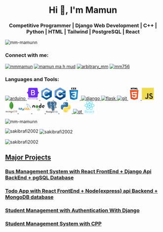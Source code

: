<h1 align="center">Hi 👋, I'm Mamun</h1>
<h3 align="center"> Competitive Programmer | Django Web Development | C++ | Python | HTML | Tailwind | PostgreSQL | React</h3>
<p align="left"> <img src="https://komarev.com/ghpvc/?username=mm-mamunn&label=Profile%20views&color=0e75b6&style=flat" alt="mm-mamunn" /> </p>
<h3 align="left">Connect with me:</h3>
<p align="left">
<a href="https://linkedin.com/in/mmmamun" target="blank"><img align="center" src="https://raw.githubusercontent.com/rahuldkjain/github-profile-readme-generator/master/src/images/icons/Social/linked-in-alt.svg" alt="mmmamun" height="30" width="40" /></a>
<a href="https://fb.com/mamun ma h mud" target="blank"><img align="center" src="https://raw.githubusercontent.com/rahuldkjain/github-profile-readme-generator/master/src/images/icons/Social/facebook.svg" alt="mamun ma h mud" height="30" width="40" /></a>
<a href="https://codeforces.com/profile/arbitrary_mm" target="blank"><img align="center" src="https://raw.githubusercontent.com/rahuldkjain/github-profile-readme-generator/master/src/images/icons/Social/codeforces.svg" alt="arbitrary_mm" height="30" width="40" /></a>
<a href="https://www.topcoder.com/members/mm756" target="blank"><img align="center" src="https://raw.githubusercontent.com/rahuldkjain/github-profile-readme-generator/master/src/images/icons/Social/topcoder.svg" alt="mm756" height="30" width="40" /></a>
</p>
<h3 align="left">Languages and Tools:</h3>
<p align="left"> <a href="https://www.arduino.cc/" target="_blank" rel="noreferrer"> <img src="https://cdn.worldvectorlogo.com/logos/arduino-1.svg" alt="arduino" width="40" height="40"/> </a> <a href="https://getbootstrap.com" target="_blank" rel="noreferrer"> <img src="https://raw.githubusercontent.com/devicons/devicon/master/icons/bootstrap/bootstrap-plain-wordmark.svg" alt="bootstrap" width="40" height="40"/> </a> <a href="https://www.cprogramming.com/" target="_blank" rel="noreferrer"> <img src="https://raw.githubusercontent.com/devicons/devicon/master/icons/c/c-original.svg" alt="c" width="40" height="40"/> </a> <a href="https://www.w3schools.com/cpp/" target="_blank" rel="noreferrer"> <img src="https://raw.githubusercontent.com/devicons/devicon/master/icons/cplusplus/cplusplus-original.svg" alt="cplusplus" width="40" height="40"/> </a> <a href="https://www.w3schools.com/css/" target="_blank" rel="noreferrer"> <img src="https://raw.githubusercontent.com/devicons/devicon/master/icons/css3/css3-original-wordmark.svg" alt="css3" width="40" height="40"/> </a> <a href="https://www.djangoproject.com/" target="_blank" rel="noreferrer"> <img src="https://cdn.worldvectorlogo.com/logos/django.svg" alt="django" width="40" height="40"/> </a> <a href="https://flask.palletsprojects.com/" target="_blank" rel="noreferrer"> <img src="https://www.vectorlogo.zone/logos/pocoo_flask/pocoo_flask-icon.svg" alt="flask" width="40" height="40"/> </a> <a href="https://git-scm.com/" target="_blank" rel="noreferrer"> <img src="https://www.vectorlogo.zone/logos/git-scm/git-scm-icon.svg" alt="git" width="40" height="40"/> </a> <a href="https://www.w3.org/html/" target="_blank" rel="noreferrer"> <img src="https://raw.githubusercontent.com/devicons/devicon/master/icons/html5/html5-original-wordmark.svg" alt="html5" width="40" height="40"/> </a> <a href="https://developer.mozilla.org/en-US/docs/Web/JavaScript" target="_blank" rel="noreferrer"> <img src="https://raw.githubusercontent.com/devicons/devicon/master/icons/javascript/javascript-original.svg" alt="javascript" width="40" height="40"/> </a> <a href="https://www.mongodb.com/" target="_blank" rel="noreferrer"> <img src="https://raw.githubusercontent.com/devicons/devicon/master/icons/mongodb/mongodb-original-wordmark.svg" alt="mongodb" width="40" height="40"/> </a> <a href="https://www.mysql.com/" target="_blank" rel="noreferrer"> <img src="https://raw.githubusercontent.com/devicons/devicon/master/icons/mysql/mysql-original-wordmark.svg" alt="mysql" width="40" height="40"/> </a> <a href="https://nodejs.org" target="_blank" rel="noreferrer"> <img src="https://raw.githubusercontent.com/devicons/devicon/master/icons/nodejs/nodejs-original-wordmark.svg" alt="nodejs" width="40" height="40"/> </a> <a href="https://www.postgresql.org" target="_blank" rel="noreferrer"> <img src="https://raw.githubusercontent.com/devicons/devicon/master/icons/postgresql/postgresql-original-wordmark.svg" alt="postgresql" width="40" height="40"/> </a> <a href="https://www.python.org" target="_blank" rel="noreferrer"> <img src="https://raw.githubusercontent.com/devicons/devicon/master/icons/python/python-original.svg" alt="python" width="40" height="40"/> </a> <a href="https://www.qt.io/" target="_blank" rel="noreferrer"> <img src="https://upload.wikimedia.org/wikipedia/commons/0/0b/Qt_logo_2016.svg" alt="qt" width="40" height="40"/> </a> <a href="https://reactjs.org/" target="_blank" rel="noreferrer"> <img src="https://raw.githubusercontent.com/devicons/devicon/master/icons/react/react-original-wordmark.svg" alt="react" width="40" height="40"/> </a> </p>

<p><img align="center" src="https://github-readme-stats.vercel.app/api/top-langs?username=mm-mamunn&show_icons=true&locale=en&layout=compact" alt="mm-mamunn" /></p>
<p><img align="left" src="https://github-readme-stats.vercel.app/api/top-langs?username=sakibrafi2002&show_icons=true&locale=en&layout=compact" alt="sakibrafi2002" /></p>

<p>&nbsp;<img align="center" src="https://github-readme-stats.vercel.app/api?username=sakibrafi2002&show_icons=true&locale=en" alt="sakibrafi2002" /></p>

<p><img align="center" src="https://github-readme-streak-stats.herokuapp.com/?user=sakibrafi2002&" alt="sakibrafi2002" /></p>

## [Major Projects](https://github.com/MM-Mamunn?tab=repositories)
### [Bus Management System with React FrontEnd + Django Api BackEnd + pgSQL Database](https://github.com/MM-Mamunn/React_with_API_project_v2.0)
### [Todo App with React FrontEnd + Node(express) api Backend + MongoDB database](https://github.com/MM-Mamunn/Todo-FrontEnd-React)
### [Student Management with Authentication With Django ](https://github.com/MM-Mamunn/django-authentication-app)
### [Student Management System with CPP](https://github.com/MM-Mamunn/CPP_console_project_Student_management_system)
